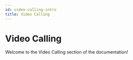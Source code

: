 ```yaml
---
id: video-calling-intro
title: Video Calling
---
```


# Video Calling

Welcome to the Video Calling section of the documentation!
